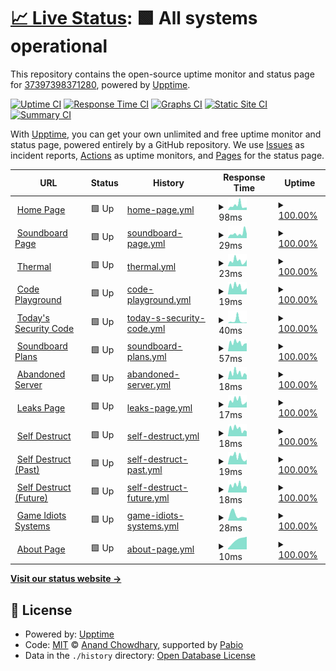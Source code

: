 # [📈 Live Status](https://37397398371280.github.io/Website-Status): <!--live status--> **🟩 All systems operational**

This repository contains the open-source uptime monitor and status page for [37397398371280](https://37397398371280.github.io/Website-Status), powered by [Upptime](https://github.com/upptime/upptime).

[![Uptime CI](https://github.com/37397398371280/Website-Status/workflows/Uptime%20CI/badge.svg)](https://github.com/37397398371280/Website-Status/actions?query=workflow%3A%22Uptime+CI%22)
[![Response Time CI](https://github.com/37397398371280/Website-Status/workflows/Response%20Time%20CI/badge.svg)](https://github.com/37397398371280/Website-Status/actions?query=workflow%3A%22Response+Time+CI%22)
[![Graphs CI](https://github.com/37397398371280/Website-Status/workflows/Graphs%20CI/badge.svg)](https://github.com/37397398371280/Website-Status/actions?query=workflow%3A%22Graphs+CI%22)
[![Static Site CI](https://github.com/37397398371280/Website-Status/workflows/Static%20Site%20CI/badge.svg)](https://github.com/37397398371280/Website-Status/actions?query=workflow%3A%22Static+Site+CI%22)
[![Summary CI](https://github.com/37397398371280/Website-Status/workflows/Summary%20CI/badge.svg)](https://github.com/37397398371280/Website-Status/actions?query=workflow%3A%22Summary+CI%22)

With [Upptime](https://upptime.js.org), you can get your own unlimited and free uptime monitor and status page, powered entirely by a GitHub repository. We use [Issues](https://github.com/37397398371280/Website-Status/issues) as incident reports, [Actions](https://github.com/37397398371280/Website-Status/actions) as uptime monitors, and [Pages](https://37397398371280.github.io/Website-Status) for the status page.

<!--start: status pages-->
<!-- This summary is generated by Upptime (https://github.com/upptime/upptime) -->
<!-- Do not edit this manually, your changes will be overwritten -->
<!-- prettier-ignore -->
| URL | Status | History | Response Time | Uptime |
| --- | ------ | ------- | ------------- | ------ |
| <img alt="" src="https://icons.duckduckgo.com/ip3/game-idiots.github.io.ico" height="13"> [Home Page](https://game-idiots.github.io/website/) | 🟩 Up | [home-page.yml](https://github.com/37397398371280/Website-Status/commits/HEAD/history/home-page.yml) | <details><summary><img alt="Response time graph" src="./graphs/home-page/response-time-week.png" height="20"> 98ms</summary><br><a href="https://37397398371280.github.io/Website-Status/history/home-page"><img alt="Response time 98" src="https://img.shields.io/endpoint?url=https%3A%2F%2Fraw.githubusercontent.com%2F37397398371280%2FWebsite-Status%2FHEAD%2Fapi%2Fhome-page%2Fresponse-time.json"></a><br><a href="https://37397398371280.github.io/Website-Status/history/home-page"><img alt="24-hour response time 98" src="https://img.shields.io/endpoint?url=https%3A%2F%2Fraw.githubusercontent.com%2F37397398371280%2FWebsite-Status%2FHEAD%2Fapi%2Fhome-page%2Fresponse-time-day.json"></a><br><a href="https://37397398371280.github.io/Website-Status/history/home-page"><img alt="7-day response time 98" src="https://img.shields.io/endpoint?url=https%3A%2F%2Fraw.githubusercontent.com%2F37397398371280%2FWebsite-Status%2FHEAD%2Fapi%2Fhome-page%2Fresponse-time-week.json"></a><br><a href="https://37397398371280.github.io/Website-Status/history/home-page"><img alt="30-day response time 98" src="https://img.shields.io/endpoint?url=https%3A%2F%2Fraw.githubusercontent.com%2F37397398371280%2FWebsite-Status%2FHEAD%2Fapi%2Fhome-page%2Fresponse-time-month.json"></a><br><a href="https://37397398371280.github.io/Website-Status/history/home-page"><img alt="1-year response time 98" src="https://img.shields.io/endpoint?url=https%3A%2F%2Fraw.githubusercontent.com%2F37397398371280%2FWebsite-Status%2FHEAD%2Fapi%2Fhome-page%2Fresponse-time-year.json"></a></details> | <details><summary><a href="https://37397398371280.github.io/Website-Status/history/home-page">100.00%</a></summary><a href="https://37397398371280.github.io/Website-Status/history/home-page"><img alt="All-time uptime 100.00%" src="https://img.shields.io/endpoint?url=https%3A%2F%2Fraw.githubusercontent.com%2F37397398371280%2FWebsite-Status%2FHEAD%2Fapi%2Fhome-page%2Fuptime.json"></a><br><a href="https://37397398371280.github.io/Website-Status/history/home-page"><img alt="24-hour uptime 100.00%" src="https://img.shields.io/endpoint?url=https%3A%2F%2Fraw.githubusercontent.com%2F37397398371280%2FWebsite-Status%2FHEAD%2Fapi%2Fhome-page%2Fuptime-day.json"></a><br><a href="https://37397398371280.github.io/Website-Status/history/home-page"><img alt="7-day uptime 100.00%" src="https://img.shields.io/endpoint?url=https%3A%2F%2Fraw.githubusercontent.com%2F37397398371280%2FWebsite-Status%2FHEAD%2Fapi%2Fhome-page%2Fuptime-week.json"></a><br><a href="https://37397398371280.github.io/Website-Status/history/home-page"><img alt="30-day uptime 100.00%" src="https://img.shields.io/endpoint?url=https%3A%2F%2Fraw.githubusercontent.com%2F37397398371280%2FWebsite-Status%2FHEAD%2Fapi%2Fhome-page%2Fuptime-month.json"></a><br><a href="https://37397398371280.github.io/Website-Status/history/home-page"><img alt="1-year uptime 100.00%" src="https://img.shields.io/endpoint?url=https%3A%2F%2Fraw.githubusercontent.com%2F37397398371280%2FWebsite-Status%2FHEAD%2Fapi%2Fhome-page%2Fuptime-year.json"></a></details>
| <img alt="" src="https://icons.duckduckgo.com/ip3/game-idiots.github.io.ico" height="13"> [Soundboard Page](https://game-idiots.github.io/website/sb.html) | 🟩 Up | [soundboard-page.yml](https://github.com/37397398371280/Website-Status/commits/HEAD/history/soundboard-page.yml) | <details><summary><img alt="Response time graph" src="./graphs/soundboard-page/response-time-week.png" height="20"> 29ms</summary><br><a href="https://37397398371280.github.io/Website-Status/history/soundboard-page"><img alt="Response time 29" src="https://img.shields.io/endpoint?url=https%3A%2F%2Fraw.githubusercontent.com%2F37397398371280%2FWebsite-Status%2FHEAD%2Fapi%2Fsoundboard-page%2Fresponse-time.json"></a><br><a href="https://37397398371280.github.io/Website-Status/history/soundboard-page"><img alt="24-hour response time 29" src="https://img.shields.io/endpoint?url=https%3A%2F%2Fraw.githubusercontent.com%2F37397398371280%2FWebsite-Status%2FHEAD%2Fapi%2Fsoundboard-page%2Fresponse-time-day.json"></a><br><a href="https://37397398371280.github.io/Website-Status/history/soundboard-page"><img alt="7-day response time 29" src="https://img.shields.io/endpoint?url=https%3A%2F%2Fraw.githubusercontent.com%2F37397398371280%2FWebsite-Status%2FHEAD%2Fapi%2Fsoundboard-page%2Fresponse-time-week.json"></a><br><a href="https://37397398371280.github.io/Website-Status/history/soundboard-page"><img alt="30-day response time 29" src="https://img.shields.io/endpoint?url=https%3A%2F%2Fraw.githubusercontent.com%2F37397398371280%2FWebsite-Status%2FHEAD%2Fapi%2Fsoundboard-page%2Fresponse-time-month.json"></a><br><a href="https://37397398371280.github.io/Website-Status/history/soundboard-page"><img alt="1-year response time 29" src="https://img.shields.io/endpoint?url=https%3A%2F%2Fraw.githubusercontent.com%2F37397398371280%2FWebsite-Status%2FHEAD%2Fapi%2Fsoundboard-page%2Fresponse-time-year.json"></a></details> | <details><summary><a href="https://37397398371280.github.io/Website-Status/history/soundboard-page">100.00%</a></summary><a href="https://37397398371280.github.io/Website-Status/history/soundboard-page"><img alt="All-time uptime 100.00%" src="https://img.shields.io/endpoint?url=https%3A%2F%2Fraw.githubusercontent.com%2F37397398371280%2FWebsite-Status%2FHEAD%2Fapi%2Fsoundboard-page%2Fuptime.json"></a><br><a href="https://37397398371280.github.io/Website-Status/history/soundboard-page"><img alt="24-hour uptime 100.00%" src="https://img.shields.io/endpoint?url=https%3A%2F%2Fraw.githubusercontent.com%2F37397398371280%2FWebsite-Status%2FHEAD%2Fapi%2Fsoundboard-page%2Fuptime-day.json"></a><br><a href="https://37397398371280.github.io/Website-Status/history/soundboard-page"><img alt="7-day uptime 100.00%" src="https://img.shields.io/endpoint?url=https%3A%2F%2Fraw.githubusercontent.com%2F37397398371280%2FWebsite-Status%2FHEAD%2Fapi%2Fsoundboard-page%2Fuptime-week.json"></a><br><a href="https://37397398371280.github.io/Website-Status/history/soundboard-page"><img alt="30-day uptime 100.00%" src="https://img.shields.io/endpoint?url=https%3A%2F%2Fraw.githubusercontent.com%2F37397398371280%2FWebsite-Status%2FHEAD%2Fapi%2Fsoundboard-page%2Fuptime-month.json"></a><br><a href="https://37397398371280.github.io/Website-Status/history/soundboard-page"><img alt="1-year uptime 100.00%" src="https://img.shields.io/endpoint?url=https%3A%2F%2Fraw.githubusercontent.com%2F37397398371280%2FWebsite-Status%2FHEAD%2Fapi%2Fsoundboard-page%2Fuptime-year.json"></a></details>
| <img alt="" src="https://icons.duckduckgo.com/ip3/game-idiots.github.io.ico" height="13"> [Thermal](https://game-idiots.github.io/website/thermal.html) | 🟩 Up | [thermal.yml](https://github.com/37397398371280/Website-Status/commits/HEAD/history/thermal.yml) | <details><summary><img alt="Response time graph" src="./graphs/thermal/response-time-week.png" height="20"> 23ms</summary><br><a href="https://37397398371280.github.io/Website-Status/history/thermal"><img alt="Response time 23" src="https://img.shields.io/endpoint?url=https%3A%2F%2Fraw.githubusercontent.com%2F37397398371280%2FWebsite-Status%2FHEAD%2Fapi%2Fthermal%2Fresponse-time.json"></a><br><a href="https://37397398371280.github.io/Website-Status/history/thermal"><img alt="24-hour response time 23" src="https://img.shields.io/endpoint?url=https%3A%2F%2Fraw.githubusercontent.com%2F37397398371280%2FWebsite-Status%2FHEAD%2Fapi%2Fthermal%2Fresponse-time-day.json"></a><br><a href="https://37397398371280.github.io/Website-Status/history/thermal"><img alt="7-day response time 23" src="https://img.shields.io/endpoint?url=https%3A%2F%2Fraw.githubusercontent.com%2F37397398371280%2FWebsite-Status%2FHEAD%2Fapi%2Fthermal%2Fresponse-time-week.json"></a><br><a href="https://37397398371280.github.io/Website-Status/history/thermal"><img alt="30-day response time 23" src="https://img.shields.io/endpoint?url=https%3A%2F%2Fraw.githubusercontent.com%2F37397398371280%2FWebsite-Status%2FHEAD%2Fapi%2Fthermal%2Fresponse-time-month.json"></a><br><a href="https://37397398371280.github.io/Website-Status/history/thermal"><img alt="1-year response time 23" src="https://img.shields.io/endpoint?url=https%3A%2F%2Fraw.githubusercontent.com%2F37397398371280%2FWebsite-Status%2FHEAD%2Fapi%2Fthermal%2Fresponse-time-year.json"></a></details> | <details><summary><a href="https://37397398371280.github.io/Website-Status/history/thermal">100.00%</a></summary><a href="https://37397398371280.github.io/Website-Status/history/thermal"><img alt="All-time uptime 100.00%" src="https://img.shields.io/endpoint?url=https%3A%2F%2Fraw.githubusercontent.com%2F37397398371280%2FWebsite-Status%2FHEAD%2Fapi%2Fthermal%2Fuptime.json"></a><br><a href="https://37397398371280.github.io/Website-Status/history/thermal"><img alt="24-hour uptime 100.00%" src="https://img.shields.io/endpoint?url=https%3A%2F%2Fraw.githubusercontent.com%2F37397398371280%2FWebsite-Status%2FHEAD%2Fapi%2Fthermal%2Fuptime-day.json"></a><br><a href="https://37397398371280.github.io/Website-Status/history/thermal"><img alt="7-day uptime 100.00%" src="https://img.shields.io/endpoint?url=https%3A%2F%2Fraw.githubusercontent.com%2F37397398371280%2FWebsite-Status%2FHEAD%2Fapi%2Fthermal%2Fuptime-week.json"></a><br><a href="https://37397398371280.github.io/Website-Status/history/thermal"><img alt="30-day uptime 100.00%" src="https://img.shields.io/endpoint?url=https%3A%2F%2Fraw.githubusercontent.com%2F37397398371280%2FWebsite-Status%2FHEAD%2Fapi%2Fthermal%2Fuptime-month.json"></a><br><a href="https://37397398371280.github.io/Website-Status/history/thermal"><img alt="1-year uptime 100.00%" src="https://img.shields.io/endpoint?url=https%3A%2F%2Fraw.githubusercontent.com%2F37397398371280%2FWebsite-Status%2FHEAD%2Fapi%2Fthermal%2Fuptime-year.json"></a></details>
| <img alt="" src="https://icons.duckduckgo.com/ip3/game-idiots.github.io.ico" height="13"> [Code Playground](https://game-idiots.github.io/website/Code-Playground.html) | 🟩 Up | [code-playground.yml](https://github.com/37397398371280/Website-Status/commits/HEAD/history/code-playground.yml) | <details><summary><img alt="Response time graph" src="./graphs/code-playground/response-time-week.png" height="20"> 19ms</summary><br><a href="https://37397398371280.github.io/Website-Status/history/code-playground"><img alt="Response time 19" src="https://img.shields.io/endpoint?url=https%3A%2F%2Fraw.githubusercontent.com%2F37397398371280%2FWebsite-Status%2FHEAD%2Fapi%2Fcode-playground%2Fresponse-time.json"></a><br><a href="https://37397398371280.github.io/Website-Status/history/code-playground"><img alt="24-hour response time 19" src="https://img.shields.io/endpoint?url=https%3A%2F%2Fraw.githubusercontent.com%2F37397398371280%2FWebsite-Status%2FHEAD%2Fapi%2Fcode-playground%2Fresponse-time-day.json"></a><br><a href="https://37397398371280.github.io/Website-Status/history/code-playground"><img alt="7-day response time 19" src="https://img.shields.io/endpoint?url=https%3A%2F%2Fraw.githubusercontent.com%2F37397398371280%2FWebsite-Status%2FHEAD%2Fapi%2Fcode-playground%2Fresponse-time-week.json"></a><br><a href="https://37397398371280.github.io/Website-Status/history/code-playground"><img alt="30-day response time 19" src="https://img.shields.io/endpoint?url=https%3A%2F%2Fraw.githubusercontent.com%2F37397398371280%2FWebsite-Status%2FHEAD%2Fapi%2Fcode-playground%2Fresponse-time-month.json"></a><br><a href="https://37397398371280.github.io/Website-Status/history/code-playground"><img alt="1-year response time 19" src="https://img.shields.io/endpoint?url=https%3A%2F%2Fraw.githubusercontent.com%2F37397398371280%2FWebsite-Status%2FHEAD%2Fapi%2Fcode-playground%2Fresponse-time-year.json"></a></details> | <details><summary><a href="https://37397398371280.github.io/Website-Status/history/code-playground">100.00%</a></summary><a href="https://37397398371280.github.io/Website-Status/history/code-playground"><img alt="All-time uptime 100.00%" src="https://img.shields.io/endpoint?url=https%3A%2F%2Fraw.githubusercontent.com%2F37397398371280%2FWebsite-Status%2FHEAD%2Fapi%2Fcode-playground%2Fuptime.json"></a><br><a href="https://37397398371280.github.io/Website-Status/history/code-playground"><img alt="24-hour uptime 100.00%" src="https://img.shields.io/endpoint?url=https%3A%2F%2Fraw.githubusercontent.com%2F37397398371280%2FWebsite-Status%2FHEAD%2Fapi%2Fcode-playground%2Fuptime-day.json"></a><br><a href="https://37397398371280.github.io/Website-Status/history/code-playground"><img alt="7-day uptime 100.00%" src="https://img.shields.io/endpoint?url=https%3A%2F%2Fraw.githubusercontent.com%2F37397398371280%2FWebsite-Status%2FHEAD%2Fapi%2Fcode-playground%2Fuptime-week.json"></a><br><a href="https://37397398371280.github.io/Website-Status/history/code-playground"><img alt="30-day uptime 100.00%" src="https://img.shields.io/endpoint?url=https%3A%2F%2Fraw.githubusercontent.com%2F37397398371280%2FWebsite-Status%2FHEAD%2Fapi%2Fcode-playground%2Fuptime-month.json"></a><br><a href="https://37397398371280.github.io/Website-Status/history/code-playground"><img alt="1-year uptime 100.00%" src="https://img.shields.io/endpoint?url=https%3A%2F%2Fraw.githubusercontent.com%2F37397398371280%2FWebsite-Status%2FHEAD%2Fapi%2Fcode-playground%2Fuptime-year.json"></a></details>
| <img alt="" src="https://icons.duckduckgo.com/ip3/game-idiots.github.io.ico" height="13"> [Today's Security Code](https://game-idiots.github.io/website/Todays-Security-Code.html) | 🟩 Up | [today-s-security-code.yml](https://github.com/37397398371280/Website-Status/commits/HEAD/history/today-s-security-code.yml) | <details><summary><img alt="Response time graph" src="./graphs/today-s-security-code/response-time-week.png" height="20"> 40ms</summary><br><a href="https://37397398371280.github.io/Website-Status/history/today-s-security-code"><img alt="Response time 40" src="https://img.shields.io/endpoint?url=https%3A%2F%2Fraw.githubusercontent.com%2F37397398371280%2FWebsite-Status%2FHEAD%2Fapi%2Ftoday-s-security-code%2Fresponse-time.json"></a><br><a href="https://37397398371280.github.io/Website-Status/history/today-s-security-code"><img alt="24-hour response time 40" src="https://img.shields.io/endpoint?url=https%3A%2F%2Fraw.githubusercontent.com%2F37397398371280%2FWebsite-Status%2FHEAD%2Fapi%2Ftoday-s-security-code%2Fresponse-time-day.json"></a><br><a href="https://37397398371280.github.io/Website-Status/history/today-s-security-code"><img alt="7-day response time 40" src="https://img.shields.io/endpoint?url=https%3A%2F%2Fraw.githubusercontent.com%2F37397398371280%2FWebsite-Status%2FHEAD%2Fapi%2Ftoday-s-security-code%2Fresponse-time-week.json"></a><br><a href="https://37397398371280.github.io/Website-Status/history/today-s-security-code"><img alt="30-day response time 40" src="https://img.shields.io/endpoint?url=https%3A%2F%2Fraw.githubusercontent.com%2F37397398371280%2FWebsite-Status%2FHEAD%2Fapi%2Ftoday-s-security-code%2Fresponse-time-month.json"></a><br><a href="https://37397398371280.github.io/Website-Status/history/today-s-security-code"><img alt="1-year response time 40" src="https://img.shields.io/endpoint?url=https%3A%2F%2Fraw.githubusercontent.com%2F37397398371280%2FWebsite-Status%2FHEAD%2Fapi%2Ftoday-s-security-code%2Fresponse-time-year.json"></a></details> | <details><summary><a href="https://37397398371280.github.io/Website-Status/history/today-s-security-code">100.00%</a></summary><a href="https://37397398371280.github.io/Website-Status/history/today-s-security-code"><img alt="All-time uptime 100.00%" src="https://img.shields.io/endpoint?url=https%3A%2F%2Fraw.githubusercontent.com%2F37397398371280%2FWebsite-Status%2FHEAD%2Fapi%2Ftoday-s-security-code%2Fuptime.json"></a><br><a href="https://37397398371280.github.io/Website-Status/history/today-s-security-code"><img alt="24-hour uptime 100.00%" src="https://img.shields.io/endpoint?url=https%3A%2F%2Fraw.githubusercontent.com%2F37397398371280%2FWebsite-Status%2FHEAD%2Fapi%2Ftoday-s-security-code%2Fuptime-day.json"></a><br><a href="https://37397398371280.github.io/Website-Status/history/today-s-security-code"><img alt="7-day uptime 100.00%" src="https://img.shields.io/endpoint?url=https%3A%2F%2Fraw.githubusercontent.com%2F37397398371280%2FWebsite-Status%2FHEAD%2Fapi%2Ftoday-s-security-code%2Fuptime-week.json"></a><br><a href="https://37397398371280.github.io/Website-Status/history/today-s-security-code"><img alt="30-day uptime 100.00%" src="https://img.shields.io/endpoint?url=https%3A%2F%2Fraw.githubusercontent.com%2F37397398371280%2FWebsite-Status%2FHEAD%2Fapi%2Ftoday-s-security-code%2Fuptime-month.json"></a><br><a href="https://37397398371280.github.io/Website-Status/history/today-s-security-code"><img alt="1-year uptime 100.00%" src="https://img.shields.io/endpoint?url=https%3A%2F%2Fraw.githubusercontent.com%2F37397398371280%2FWebsite-Status%2FHEAD%2Fapi%2Ftoday-s-security-code%2Fuptime-year.json"></a></details>
| <img alt="" src="https://icons.duckduckgo.com/ip3/game-idiots.github.io.ico" height="13"> [Soundboard Plans](https://game-idiots.github.io/website/Soundboard-Plans.html) | 🟩 Up | [soundboard-plans.yml](https://github.com/37397398371280/Website-Status/commits/HEAD/history/soundboard-plans.yml) | <details><summary><img alt="Response time graph" src="./graphs/soundboard-plans/response-time-week.png" height="20"> 57ms</summary><br><a href="https://37397398371280.github.io/Website-Status/history/soundboard-plans"><img alt="Response time 57" src="https://img.shields.io/endpoint?url=https%3A%2F%2Fraw.githubusercontent.com%2F37397398371280%2FWebsite-Status%2FHEAD%2Fapi%2Fsoundboard-plans%2Fresponse-time.json"></a><br><a href="https://37397398371280.github.io/Website-Status/history/soundboard-plans"><img alt="24-hour response time 57" src="https://img.shields.io/endpoint?url=https%3A%2F%2Fraw.githubusercontent.com%2F37397398371280%2FWebsite-Status%2FHEAD%2Fapi%2Fsoundboard-plans%2Fresponse-time-day.json"></a><br><a href="https://37397398371280.github.io/Website-Status/history/soundboard-plans"><img alt="7-day response time 57" src="https://img.shields.io/endpoint?url=https%3A%2F%2Fraw.githubusercontent.com%2F37397398371280%2FWebsite-Status%2FHEAD%2Fapi%2Fsoundboard-plans%2Fresponse-time-week.json"></a><br><a href="https://37397398371280.github.io/Website-Status/history/soundboard-plans"><img alt="30-day response time 57" src="https://img.shields.io/endpoint?url=https%3A%2F%2Fraw.githubusercontent.com%2F37397398371280%2FWebsite-Status%2FHEAD%2Fapi%2Fsoundboard-plans%2Fresponse-time-month.json"></a><br><a href="https://37397398371280.github.io/Website-Status/history/soundboard-plans"><img alt="1-year response time 57" src="https://img.shields.io/endpoint?url=https%3A%2F%2Fraw.githubusercontent.com%2F37397398371280%2FWebsite-Status%2FHEAD%2Fapi%2Fsoundboard-plans%2Fresponse-time-year.json"></a></details> | <details><summary><a href="https://37397398371280.github.io/Website-Status/history/soundboard-plans">100.00%</a></summary><a href="https://37397398371280.github.io/Website-Status/history/soundboard-plans"><img alt="All-time uptime 100.00%" src="https://img.shields.io/endpoint?url=https%3A%2F%2Fraw.githubusercontent.com%2F37397398371280%2FWebsite-Status%2FHEAD%2Fapi%2Fsoundboard-plans%2Fuptime.json"></a><br><a href="https://37397398371280.github.io/Website-Status/history/soundboard-plans"><img alt="24-hour uptime 100.00%" src="https://img.shields.io/endpoint?url=https%3A%2F%2Fraw.githubusercontent.com%2F37397398371280%2FWebsite-Status%2FHEAD%2Fapi%2Fsoundboard-plans%2Fuptime-day.json"></a><br><a href="https://37397398371280.github.io/Website-Status/history/soundboard-plans"><img alt="7-day uptime 100.00%" src="https://img.shields.io/endpoint?url=https%3A%2F%2Fraw.githubusercontent.com%2F37397398371280%2FWebsite-Status%2FHEAD%2Fapi%2Fsoundboard-plans%2Fuptime-week.json"></a><br><a href="https://37397398371280.github.io/Website-Status/history/soundboard-plans"><img alt="30-day uptime 100.00%" src="https://img.shields.io/endpoint?url=https%3A%2F%2Fraw.githubusercontent.com%2F37397398371280%2FWebsite-Status%2FHEAD%2Fapi%2Fsoundboard-plans%2Fuptime-month.json"></a><br><a href="https://37397398371280.github.io/Website-Status/history/soundboard-plans"><img alt="1-year uptime 100.00%" src="https://img.shields.io/endpoint?url=https%3A%2F%2Fraw.githubusercontent.com%2F37397398371280%2FWebsite-Status%2FHEAD%2Fapi%2Fsoundboard-plans%2Fuptime-year.json"></a></details>
| <img alt="" src="https://icons.duckduckgo.com/ip3/game-idiots.github.io.ico" height="13"> [Abandoned Server](https://game-idiots.github.io/website/Abandoned-Server.html) | 🟩 Up | [abandoned-server.yml](https://github.com/37397398371280/Website-Status/commits/HEAD/history/abandoned-server.yml) | <details><summary><img alt="Response time graph" src="./graphs/abandoned-server/response-time-week.png" height="20"> 18ms</summary><br><a href="https://37397398371280.github.io/Website-Status/history/abandoned-server"><img alt="Response time 18" src="https://img.shields.io/endpoint?url=https%3A%2F%2Fraw.githubusercontent.com%2F37397398371280%2FWebsite-Status%2FHEAD%2Fapi%2Fabandoned-server%2Fresponse-time.json"></a><br><a href="https://37397398371280.github.io/Website-Status/history/abandoned-server"><img alt="24-hour response time 18" src="https://img.shields.io/endpoint?url=https%3A%2F%2Fraw.githubusercontent.com%2F37397398371280%2FWebsite-Status%2FHEAD%2Fapi%2Fabandoned-server%2Fresponse-time-day.json"></a><br><a href="https://37397398371280.github.io/Website-Status/history/abandoned-server"><img alt="7-day response time 18" src="https://img.shields.io/endpoint?url=https%3A%2F%2Fraw.githubusercontent.com%2F37397398371280%2FWebsite-Status%2FHEAD%2Fapi%2Fabandoned-server%2Fresponse-time-week.json"></a><br><a href="https://37397398371280.github.io/Website-Status/history/abandoned-server"><img alt="30-day response time 18" src="https://img.shields.io/endpoint?url=https%3A%2F%2Fraw.githubusercontent.com%2F37397398371280%2FWebsite-Status%2FHEAD%2Fapi%2Fabandoned-server%2Fresponse-time-month.json"></a><br><a href="https://37397398371280.github.io/Website-Status/history/abandoned-server"><img alt="1-year response time 18" src="https://img.shields.io/endpoint?url=https%3A%2F%2Fraw.githubusercontent.com%2F37397398371280%2FWebsite-Status%2FHEAD%2Fapi%2Fabandoned-server%2Fresponse-time-year.json"></a></details> | <details><summary><a href="https://37397398371280.github.io/Website-Status/history/abandoned-server">100.00%</a></summary><a href="https://37397398371280.github.io/Website-Status/history/abandoned-server"><img alt="All-time uptime 100.00%" src="https://img.shields.io/endpoint?url=https%3A%2F%2Fraw.githubusercontent.com%2F37397398371280%2FWebsite-Status%2FHEAD%2Fapi%2Fabandoned-server%2Fuptime.json"></a><br><a href="https://37397398371280.github.io/Website-Status/history/abandoned-server"><img alt="24-hour uptime 100.00%" src="https://img.shields.io/endpoint?url=https%3A%2F%2Fraw.githubusercontent.com%2F37397398371280%2FWebsite-Status%2FHEAD%2Fapi%2Fabandoned-server%2Fuptime-day.json"></a><br><a href="https://37397398371280.github.io/Website-Status/history/abandoned-server"><img alt="7-day uptime 100.00%" src="https://img.shields.io/endpoint?url=https%3A%2F%2Fraw.githubusercontent.com%2F37397398371280%2FWebsite-Status%2FHEAD%2Fapi%2Fabandoned-server%2Fuptime-week.json"></a><br><a href="https://37397398371280.github.io/Website-Status/history/abandoned-server"><img alt="30-day uptime 100.00%" src="https://img.shields.io/endpoint?url=https%3A%2F%2Fraw.githubusercontent.com%2F37397398371280%2FWebsite-Status%2FHEAD%2Fapi%2Fabandoned-server%2Fuptime-month.json"></a><br><a href="https://37397398371280.github.io/Website-Status/history/abandoned-server"><img alt="1-year uptime 100.00%" src="https://img.shields.io/endpoint?url=https%3A%2F%2Fraw.githubusercontent.com%2F37397398371280%2FWebsite-Status%2FHEAD%2Fapi%2Fabandoned-server%2Fuptime-year.json"></a></details>
| <img alt="" src="https://icons.duckduckgo.com/ip3/game-idiots.github.io.ico" height="13"> [Leaks Page](https://game-idiots.github.io/website/Leaks/Leaks.html) | 🟩 Up | [leaks-page.yml](https://github.com/37397398371280/Website-Status/commits/HEAD/history/leaks-page.yml) | <details><summary><img alt="Response time graph" src="./graphs/leaks-page/response-time-week.png" height="20"> 17ms</summary><br><a href="https://37397398371280.github.io/Website-Status/history/leaks-page"><img alt="Response time 17" src="https://img.shields.io/endpoint?url=https%3A%2F%2Fraw.githubusercontent.com%2F37397398371280%2FWebsite-Status%2FHEAD%2Fapi%2Fleaks-page%2Fresponse-time.json"></a><br><a href="https://37397398371280.github.io/Website-Status/history/leaks-page"><img alt="24-hour response time 17" src="https://img.shields.io/endpoint?url=https%3A%2F%2Fraw.githubusercontent.com%2F37397398371280%2FWebsite-Status%2FHEAD%2Fapi%2Fleaks-page%2Fresponse-time-day.json"></a><br><a href="https://37397398371280.github.io/Website-Status/history/leaks-page"><img alt="7-day response time 17" src="https://img.shields.io/endpoint?url=https%3A%2F%2Fraw.githubusercontent.com%2F37397398371280%2FWebsite-Status%2FHEAD%2Fapi%2Fleaks-page%2Fresponse-time-week.json"></a><br><a href="https://37397398371280.github.io/Website-Status/history/leaks-page"><img alt="30-day response time 17" src="https://img.shields.io/endpoint?url=https%3A%2F%2Fraw.githubusercontent.com%2F37397398371280%2FWebsite-Status%2FHEAD%2Fapi%2Fleaks-page%2Fresponse-time-month.json"></a><br><a href="https://37397398371280.github.io/Website-Status/history/leaks-page"><img alt="1-year response time 17" src="https://img.shields.io/endpoint?url=https%3A%2F%2Fraw.githubusercontent.com%2F37397398371280%2FWebsite-Status%2FHEAD%2Fapi%2Fleaks-page%2Fresponse-time-year.json"></a></details> | <details><summary><a href="https://37397398371280.github.io/Website-Status/history/leaks-page">100.00%</a></summary><a href="https://37397398371280.github.io/Website-Status/history/leaks-page"><img alt="All-time uptime 100.00%" src="https://img.shields.io/endpoint?url=https%3A%2F%2Fraw.githubusercontent.com%2F37397398371280%2FWebsite-Status%2FHEAD%2Fapi%2Fleaks-page%2Fuptime.json"></a><br><a href="https://37397398371280.github.io/Website-Status/history/leaks-page"><img alt="24-hour uptime 100.00%" src="https://img.shields.io/endpoint?url=https%3A%2F%2Fraw.githubusercontent.com%2F37397398371280%2FWebsite-Status%2FHEAD%2Fapi%2Fleaks-page%2Fuptime-day.json"></a><br><a href="https://37397398371280.github.io/Website-Status/history/leaks-page"><img alt="7-day uptime 100.00%" src="https://img.shields.io/endpoint?url=https%3A%2F%2Fraw.githubusercontent.com%2F37397398371280%2FWebsite-Status%2FHEAD%2Fapi%2Fleaks-page%2Fuptime-week.json"></a><br><a href="https://37397398371280.github.io/Website-Status/history/leaks-page"><img alt="30-day uptime 100.00%" src="https://img.shields.io/endpoint?url=https%3A%2F%2Fraw.githubusercontent.com%2F37397398371280%2FWebsite-Status%2FHEAD%2Fapi%2Fleaks-page%2Fuptime-month.json"></a><br><a href="https://37397398371280.github.io/Website-Status/history/leaks-page"><img alt="1-year uptime 100.00%" src="https://img.shields.io/endpoint?url=https%3A%2F%2Fraw.githubusercontent.com%2F37397398371280%2FWebsite-Status%2FHEAD%2Fapi%2Fleaks-page%2Fuptime-year.json"></a></details>
| <img alt="" src="https://icons.duckduckgo.com/ip3/game-idiots.github.io.ico" height="13"> [Self Destruct](https://game-idiots.github.io/website/Self-Destruct.html) | 🟩 Up | [self-destruct.yml](https://github.com/37397398371280/Website-Status/commits/HEAD/history/self-destruct.yml) | <details><summary><img alt="Response time graph" src="./graphs/self-destruct/response-time-week.png" height="20"> 18ms</summary><br><a href="https://37397398371280.github.io/Website-Status/history/self-destruct"><img alt="Response time 18" src="https://img.shields.io/endpoint?url=https%3A%2F%2Fraw.githubusercontent.com%2F37397398371280%2FWebsite-Status%2FHEAD%2Fapi%2Fself-destruct%2Fresponse-time.json"></a><br><a href="https://37397398371280.github.io/Website-Status/history/self-destruct"><img alt="24-hour response time 18" src="https://img.shields.io/endpoint?url=https%3A%2F%2Fraw.githubusercontent.com%2F37397398371280%2FWebsite-Status%2FHEAD%2Fapi%2Fself-destruct%2Fresponse-time-day.json"></a><br><a href="https://37397398371280.github.io/Website-Status/history/self-destruct"><img alt="7-day response time 18" src="https://img.shields.io/endpoint?url=https%3A%2F%2Fraw.githubusercontent.com%2F37397398371280%2FWebsite-Status%2FHEAD%2Fapi%2Fself-destruct%2Fresponse-time-week.json"></a><br><a href="https://37397398371280.github.io/Website-Status/history/self-destruct"><img alt="30-day response time 18" src="https://img.shields.io/endpoint?url=https%3A%2F%2Fraw.githubusercontent.com%2F37397398371280%2FWebsite-Status%2FHEAD%2Fapi%2Fself-destruct%2Fresponse-time-month.json"></a><br><a href="https://37397398371280.github.io/Website-Status/history/self-destruct"><img alt="1-year response time 18" src="https://img.shields.io/endpoint?url=https%3A%2F%2Fraw.githubusercontent.com%2F37397398371280%2FWebsite-Status%2FHEAD%2Fapi%2Fself-destruct%2Fresponse-time-year.json"></a></details> | <details><summary><a href="https://37397398371280.github.io/Website-Status/history/self-destruct">100.00%</a></summary><a href="https://37397398371280.github.io/Website-Status/history/self-destruct"><img alt="All-time uptime 100.00%" src="https://img.shields.io/endpoint?url=https%3A%2F%2Fraw.githubusercontent.com%2F37397398371280%2FWebsite-Status%2FHEAD%2Fapi%2Fself-destruct%2Fuptime.json"></a><br><a href="https://37397398371280.github.io/Website-Status/history/self-destruct"><img alt="24-hour uptime 100.00%" src="https://img.shields.io/endpoint?url=https%3A%2F%2Fraw.githubusercontent.com%2F37397398371280%2FWebsite-Status%2FHEAD%2Fapi%2Fself-destruct%2Fuptime-day.json"></a><br><a href="https://37397398371280.github.io/Website-Status/history/self-destruct"><img alt="7-day uptime 100.00%" src="https://img.shields.io/endpoint?url=https%3A%2F%2Fraw.githubusercontent.com%2F37397398371280%2FWebsite-Status%2FHEAD%2Fapi%2Fself-destruct%2Fuptime-week.json"></a><br><a href="https://37397398371280.github.io/Website-Status/history/self-destruct"><img alt="30-day uptime 100.00%" src="https://img.shields.io/endpoint?url=https%3A%2F%2Fraw.githubusercontent.com%2F37397398371280%2FWebsite-Status%2FHEAD%2Fapi%2Fself-destruct%2Fuptime-month.json"></a><br><a href="https://37397398371280.github.io/Website-Status/history/self-destruct"><img alt="1-year uptime 100.00%" src="https://img.shields.io/endpoint?url=https%3A%2F%2Fraw.githubusercontent.com%2F37397398371280%2FWebsite-Status%2FHEAD%2Fapi%2Fself-destruct%2Fuptime-year.json"></a></details>
| <img alt="" src="https://icons.duckduckgo.com/ip3/game-idiots.github.io.ico" height="13"> [Self Destruct (Past)](https://game-idiots.github.io/website/Past/Self-Destruct-Past.html) | 🟩 Up | [self-destruct-past.yml](https://github.com/37397398371280/Website-Status/commits/HEAD/history/self-destruct-past.yml) | <details><summary><img alt="Response time graph" src="./graphs/self-destruct-past/response-time-week.png" height="20"> 19ms</summary><br><a href="https://37397398371280.github.io/Website-Status/history/self-destruct-past"><img alt="Response time 19" src="https://img.shields.io/endpoint?url=https%3A%2F%2Fraw.githubusercontent.com%2F37397398371280%2FWebsite-Status%2FHEAD%2Fapi%2Fself-destruct-past%2Fresponse-time.json"></a><br><a href="https://37397398371280.github.io/Website-Status/history/self-destruct-past"><img alt="24-hour response time 19" src="https://img.shields.io/endpoint?url=https%3A%2F%2Fraw.githubusercontent.com%2F37397398371280%2FWebsite-Status%2FHEAD%2Fapi%2Fself-destruct-past%2Fresponse-time-day.json"></a><br><a href="https://37397398371280.github.io/Website-Status/history/self-destruct-past"><img alt="7-day response time 19" src="https://img.shields.io/endpoint?url=https%3A%2F%2Fraw.githubusercontent.com%2F37397398371280%2FWebsite-Status%2FHEAD%2Fapi%2Fself-destruct-past%2Fresponse-time-week.json"></a><br><a href="https://37397398371280.github.io/Website-Status/history/self-destruct-past"><img alt="30-day response time 19" src="https://img.shields.io/endpoint?url=https%3A%2F%2Fraw.githubusercontent.com%2F37397398371280%2FWebsite-Status%2FHEAD%2Fapi%2Fself-destruct-past%2Fresponse-time-month.json"></a><br><a href="https://37397398371280.github.io/Website-Status/history/self-destruct-past"><img alt="1-year response time 19" src="https://img.shields.io/endpoint?url=https%3A%2F%2Fraw.githubusercontent.com%2F37397398371280%2FWebsite-Status%2FHEAD%2Fapi%2Fself-destruct-past%2Fresponse-time-year.json"></a></details> | <details><summary><a href="https://37397398371280.github.io/Website-Status/history/self-destruct-past">100.00%</a></summary><a href="https://37397398371280.github.io/Website-Status/history/self-destruct-past"><img alt="All-time uptime 100.00%" src="https://img.shields.io/endpoint?url=https%3A%2F%2Fraw.githubusercontent.com%2F37397398371280%2FWebsite-Status%2FHEAD%2Fapi%2Fself-destruct-past%2Fuptime.json"></a><br><a href="https://37397398371280.github.io/Website-Status/history/self-destruct-past"><img alt="24-hour uptime 100.00%" src="https://img.shields.io/endpoint?url=https%3A%2F%2Fraw.githubusercontent.com%2F37397398371280%2FWebsite-Status%2FHEAD%2Fapi%2Fself-destruct-past%2Fuptime-day.json"></a><br><a href="https://37397398371280.github.io/Website-Status/history/self-destruct-past"><img alt="7-day uptime 100.00%" src="https://img.shields.io/endpoint?url=https%3A%2F%2Fraw.githubusercontent.com%2F37397398371280%2FWebsite-Status%2FHEAD%2Fapi%2Fself-destruct-past%2Fuptime-week.json"></a><br><a href="https://37397398371280.github.io/Website-Status/history/self-destruct-past"><img alt="30-day uptime 100.00%" src="https://img.shields.io/endpoint?url=https%3A%2F%2Fraw.githubusercontent.com%2F37397398371280%2FWebsite-Status%2FHEAD%2Fapi%2Fself-destruct-past%2Fuptime-month.json"></a><br><a href="https://37397398371280.github.io/Website-Status/history/self-destruct-past"><img alt="1-year uptime 100.00%" src="https://img.shields.io/endpoint?url=https%3A%2F%2Fraw.githubusercontent.com%2F37397398371280%2FWebsite-Status%2FHEAD%2Fapi%2Fself-destruct-past%2Fuptime-year.json"></a></details>
| <img alt="" src="https://icons.duckduckgo.com/ip3/game-idiots.github.io.ico" height="13"> [Self Destruct (Future)](https://game-idiots.github.io/website/Future/Self-Destruct-Future.html) | 🟩 Up | [self-destruct-future.yml](https://github.com/37397398371280/Website-Status/commits/HEAD/history/self-destruct-future.yml) | <details><summary><img alt="Response time graph" src="./graphs/self-destruct-future/response-time-week.png" height="20"> 18ms</summary><br><a href="https://37397398371280.github.io/Website-Status/history/self-destruct-future"><img alt="Response time 18" src="https://img.shields.io/endpoint?url=https%3A%2F%2Fraw.githubusercontent.com%2F37397398371280%2FWebsite-Status%2FHEAD%2Fapi%2Fself-destruct-future%2Fresponse-time.json"></a><br><a href="https://37397398371280.github.io/Website-Status/history/self-destruct-future"><img alt="24-hour response time 18" src="https://img.shields.io/endpoint?url=https%3A%2F%2Fraw.githubusercontent.com%2F37397398371280%2FWebsite-Status%2FHEAD%2Fapi%2Fself-destruct-future%2Fresponse-time-day.json"></a><br><a href="https://37397398371280.github.io/Website-Status/history/self-destruct-future"><img alt="7-day response time 18" src="https://img.shields.io/endpoint?url=https%3A%2F%2Fraw.githubusercontent.com%2F37397398371280%2FWebsite-Status%2FHEAD%2Fapi%2Fself-destruct-future%2Fresponse-time-week.json"></a><br><a href="https://37397398371280.github.io/Website-Status/history/self-destruct-future"><img alt="30-day response time 18" src="https://img.shields.io/endpoint?url=https%3A%2F%2Fraw.githubusercontent.com%2F37397398371280%2FWebsite-Status%2FHEAD%2Fapi%2Fself-destruct-future%2Fresponse-time-month.json"></a><br><a href="https://37397398371280.github.io/Website-Status/history/self-destruct-future"><img alt="1-year response time 18" src="https://img.shields.io/endpoint?url=https%3A%2F%2Fraw.githubusercontent.com%2F37397398371280%2FWebsite-Status%2FHEAD%2Fapi%2Fself-destruct-future%2Fresponse-time-year.json"></a></details> | <details><summary><a href="https://37397398371280.github.io/Website-Status/history/self-destruct-future">100.00%</a></summary><a href="https://37397398371280.github.io/Website-Status/history/self-destruct-future"><img alt="All-time uptime 100.00%" src="https://img.shields.io/endpoint?url=https%3A%2F%2Fraw.githubusercontent.com%2F37397398371280%2FWebsite-Status%2FHEAD%2Fapi%2Fself-destruct-future%2Fuptime.json"></a><br><a href="https://37397398371280.github.io/Website-Status/history/self-destruct-future"><img alt="24-hour uptime 100.00%" src="https://img.shields.io/endpoint?url=https%3A%2F%2Fraw.githubusercontent.com%2F37397398371280%2FWebsite-Status%2FHEAD%2Fapi%2Fself-destruct-future%2Fuptime-day.json"></a><br><a href="https://37397398371280.github.io/Website-Status/history/self-destruct-future"><img alt="7-day uptime 100.00%" src="https://img.shields.io/endpoint?url=https%3A%2F%2Fraw.githubusercontent.com%2F37397398371280%2FWebsite-Status%2FHEAD%2Fapi%2Fself-destruct-future%2Fuptime-week.json"></a><br><a href="https://37397398371280.github.io/Website-Status/history/self-destruct-future"><img alt="30-day uptime 100.00%" src="https://img.shields.io/endpoint?url=https%3A%2F%2Fraw.githubusercontent.com%2F37397398371280%2FWebsite-Status%2FHEAD%2Fapi%2Fself-destruct-future%2Fuptime-month.json"></a><br><a href="https://37397398371280.github.io/Website-Status/history/self-destruct-future"><img alt="1-year uptime 100.00%" src="https://img.shields.io/endpoint?url=https%3A%2F%2Fraw.githubusercontent.com%2F37397398371280%2FWebsite-Status%2FHEAD%2Fapi%2Fself-destruct-future%2Fuptime-year.json"></a></details>
| <img alt="" src="https://icons.duckduckgo.com/ip3/game-idiots.github.io.ico" height="13"> [Game Idiots Systems](https://game-idiots.github.io/website/Game-Idiots-Systems.html) | 🟩 Up | [game-idiots-systems.yml](https://github.com/37397398371280/Website-Status/commits/HEAD/history/game-idiots-systems.yml) | <details><summary><img alt="Response time graph" src="./graphs/game-idiots-systems/response-time-week.png" height="20"> 28ms</summary><br><a href="https://37397398371280.github.io/Website-Status/history/game-idiots-systems"><img alt="Response time 28" src="https://img.shields.io/endpoint?url=https%3A%2F%2Fraw.githubusercontent.com%2F37397398371280%2FWebsite-Status%2FHEAD%2Fapi%2Fgame-idiots-systems%2Fresponse-time.json"></a><br><a href="https://37397398371280.github.io/Website-Status/history/game-idiots-systems"><img alt="24-hour response time 28" src="https://img.shields.io/endpoint?url=https%3A%2F%2Fraw.githubusercontent.com%2F37397398371280%2FWebsite-Status%2FHEAD%2Fapi%2Fgame-idiots-systems%2Fresponse-time-day.json"></a><br><a href="https://37397398371280.github.io/Website-Status/history/game-idiots-systems"><img alt="7-day response time 28" src="https://img.shields.io/endpoint?url=https%3A%2F%2Fraw.githubusercontent.com%2F37397398371280%2FWebsite-Status%2FHEAD%2Fapi%2Fgame-idiots-systems%2Fresponse-time-week.json"></a><br><a href="https://37397398371280.github.io/Website-Status/history/game-idiots-systems"><img alt="30-day response time 28" src="https://img.shields.io/endpoint?url=https%3A%2F%2Fraw.githubusercontent.com%2F37397398371280%2FWebsite-Status%2FHEAD%2Fapi%2Fgame-idiots-systems%2Fresponse-time-month.json"></a><br><a href="https://37397398371280.github.io/Website-Status/history/game-idiots-systems"><img alt="1-year response time 28" src="https://img.shields.io/endpoint?url=https%3A%2F%2Fraw.githubusercontent.com%2F37397398371280%2FWebsite-Status%2FHEAD%2Fapi%2Fgame-idiots-systems%2Fresponse-time-year.json"></a></details> | <details><summary><a href="https://37397398371280.github.io/Website-Status/history/game-idiots-systems">100.00%</a></summary><a href="https://37397398371280.github.io/Website-Status/history/game-idiots-systems"><img alt="All-time uptime 100.00%" src="https://img.shields.io/endpoint?url=https%3A%2F%2Fraw.githubusercontent.com%2F37397398371280%2FWebsite-Status%2FHEAD%2Fapi%2Fgame-idiots-systems%2Fuptime.json"></a><br><a href="https://37397398371280.github.io/Website-Status/history/game-idiots-systems"><img alt="24-hour uptime 100.00%" src="https://img.shields.io/endpoint?url=https%3A%2F%2Fraw.githubusercontent.com%2F37397398371280%2FWebsite-Status%2FHEAD%2Fapi%2Fgame-idiots-systems%2Fuptime-day.json"></a><br><a href="https://37397398371280.github.io/Website-Status/history/game-idiots-systems"><img alt="7-day uptime 100.00%" src="https://img.shields.io/endpoint?url=https%3A%2F%2Fraw.githubusercontent.com%2F37397398371280%2FWebsite-Status%2FHEAD%2Fapi%2Fgame-idiots-systems%2Fuptime-week.json"></a><br><a href="https://37397398371280.github.io/Website-Status/history/game-idiots-systems"><img alt="30-day uptime 100.00%" src="https://img.shields.io/endpoint?url=https%3A%2F%2Fraw.githubusercontent.com%2F37397398371280%2FWebsite-Status%2FHEAD%2Fapi%2Fgame-idiots-systems%2Fuptime-month.json"></a><br><a href="https://37397398371280.github.io/Website-Status/history/game-idiots-systems"><img alt="1-year uptime 100.00%" src="https://img.shields.io/endpoint?url=https%3A%2F%2Fraw.githubusercontent.com%2F37397398371280%2FWebsite-Status%2FHEAD%2Fapi%2Fgame-idiots-systems%2Fuptime-year.json"></a></details>
| <img alt="" src="https://icons.duckduckgo.com/ip3/game-idiots.github.io.ico" height="13"> [About Page](https://game-idiots.github.io/website/About.html) | 🟩 Up | [about-page.yml](https://github.com/37397398371280/Website-Status/commits/HEAD/history/about-page.yml) | <details><summary><img alt="Response time graph" src="./graphs/about-page/response-time-week.png" height="20"> 10ms</summary><br><a href="https://37397398371280.github.io/Website-Status/history/about-page"><img alt="Response time 10" src="https://img.shields.io/endpoint?url=https%3A%2F%2Fraw.githubusercontent.com%2F37397398371280%2FWebsite-Status%2FHEAD%2Fapi%2Fabout-page%2Fresponse-time.json"></a><br><a href="https://37397398371280.github.io/Website-Status/history/about-page"><img alt="24-hour response time 10" src="https://img.shields.io/endpoint?url=https%3A%2F%2Fraw.githubusercontent.com%2F37397398371280%2FWebsite-Status%2FHEAD%2Fapi%2Fabout-page%2Fresponse-time-day.json"></a><br><a href="https://37397398371280.github.io/Website-Status/history/about-page"><img alt="7-day response time 10" src="https://img.shields.io/endpoint?url=https%3A%2F%2Fraw.githubusercontent.com%2F37397398371280%2FWebsite-Status%2FHEAD%2Fapi%2Fabout-page%2Fresponse-time-week.json"></a><br><a href="https://37397398371280.github.io/Website-Status/history/about-page"><img alt="30-day response time 10" src="https://img.shields.io/endpoint?url=https%3A%2F%2Fraw.githubusercontent.com%2F37397398371280%2FWebsite-Status%2FHEAD%2Fapi%2Fabout-page%2Fresponse-time-month.json"></a><br><a href="https://37397398371280.github.io/Website-Status/history/about-page"><img alt="1-year response time 10" src="https://img.shields.io/endpoint?url=https%3A%2F%2Fraw.githubusercontent.com%2F37397398371280%2FWebsite-Status%2FHEAD%2Fapi%2Fabout-page%2Fresponse-time-year.json"></a></details> | <details><summary><a href="https://37397398371280.github.io/Website-Status/history/about-page">100.00%</a></summary><a href="https://37397398371280.github.io/Website-Status/history/about-page"><img alt="All-time uptime 100.00%" src="https://img.shields.io/endpoint?url=https%3A%2F%2Fraw.githubusercontent.com%2F37397398371280%2FWebsite-Status%2FHEAD%2Fapi%2Fabout-page%2Fuptime.json"></a><br><a href="https://37397398371280.github.io/Website-Status/history/about-page"><img alt="24-hour uptime 100.00%" src="https://img.shields.io/endpoint?url=https%3A%2F%2Fraw.githubusercontent.com%2F37397398371280%2FWebsite-Status%2FHEAD%2Fapi%2Fabout-page%2Fuptime-day.json"></a><br><a href="https://37397398371280.github.io/Website-Status/history/about-page"><img alt="7-day uptime 100.00%" src="https://img.shields.io/endpoint?url=https%3A%2F%2Fraw.githubusercontent.com%2F37397398371280%2FWebsite-Status%2FHEAD%2Fapi%2Fabout-page%2Fuptime-week.json"></a><br><a href="https://37397398371280.github.io/Website-Status/history/about-page"><img alt="30-day uptime 100.00%" src="https://img.shields.io/endpoint?url=https%3A%2F%2Fraw.githubusercontent.com%2F37397398371280%2FWebsite-Status%2FHEAD%2Fapi%2Fabout-page%2Fuptime-month.json"></a><br><a href="https://37397398371280.github.io/Website-Status/history/about-page"><img alt="1-year uptime 100.00%" src="https://img.shields.io/endpoint?url=https%3A%2F%2Fraw.githubusercontent.com%2F37397398371280%2FWebsite-Status%2FHEAD%2Fapi%2Fabout-page%2Fuptime-year.json"></a></details>

<!--end: status pages-->

[**Visit our status website →**](https://37397398371280.github.io/Website-Status)

## 📄 License

- Powered by: [Upptime](https://github.com/upptime/upptime)
- Code: [MIT](./LICENSE) © [Anand Chowdhary](https://anandchowdhary.com), supported by [Pabio](https://pabio.com)
- Data in the `./history` directory: [Open Database License](https://opendatacommons.org/licenses/odbl/1-0/)
